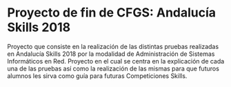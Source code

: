 # Proyecto de fin de CFGS: Andalucía Skills 2018
Proyecto que consiste en la realización de las distintas pruebas realizadas en Andalucía Skills 2018 por la modalidad de Administración de Sistemas Informáticos en Red.
Proyecto en el cual se centra en la explicación de cada una de las pruebas así como la realización de las mismas para que futuros alumnos les sirva como guía para futuras Competiciones Skills.
